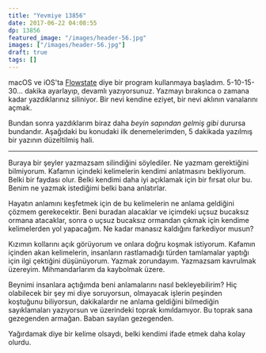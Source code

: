 ```yaml
---
title: "Yevmiye 13856"
date: 2017-06-22 04:08:55
dp: 13856
featured_image: "/images/header-56.jpg"
images: ["/images/header-56.jpg"]
draft: true
tags: []
---
```


macOS ve iOS'ta [Flowstate][flowstate] diye bir program kullanmaya başladım.
5-10-15-30... dakika ayarlayıp, devamlı yazıyorsunuz. Yazmayı bırakınca o zamana
kadar yazdıklarınız siliniyor. Bir nevi kendine eziyet, bir nevi aklının
vanalarını açmak.

Bundan sonra yazdıklarım biraz daha *beyin sapından gelmiş gibi* durursa
bundandır. Aşağıdaki bu konudaki ilk denemelerimden, 5 dakikada yazılmış bir
yazının düzeltilmiş hali.

-----

Buraya bir şeyler yazmazsam silindiğini söylediler. Ne yazmam gerektiğini
bilmiyorum. Kafamın içindeki kelimelerin kendimi anlatmasını bekliyorum. Belki
bir faydası olur. Belki kendimi daha iyi açıklamak için bir fırsat olur bu.
Benim ne yazmak istediğimi belki bana anlatırlar.

Hayatın anlamını keşfetmek için de bu kelimelerin ne anlama geldiğini çözmem
gerekecektir. Beni buradan alacaklar ve içimdeki uçsuz bucaksız ormana
atacaklar, sonra o uçsuz bucaksız ormandan çıkmak için kendime kelimelerden yol
yapacağım. Ne kadar manasız kaldığını farkediyor musun?

Kızımın kollarını açık görüyorum ve onlara doğru koşmak istiyorum. Kafamın
içinden akan kelimelerin, insanların rastlamadığı türden tamlamalar yaptığı için
ilgi çektiğini düşünüyorum. Yazmak zorundayım. Yazmazsam kavrulmak üzereyim.
Mihmandarlarım da kaybolmak üzere.

Beynimi insanlara açtığımda beni anlamalarını nasıl bekleyebilirim? Hiç
olabilecek bir şey mi diye soruyorsun, olmayacak işlerin peşinden koştuğunu
biliyorsun, dakikalardır ne anlama geldiğini bilmediğin sayıklamaları yazıyorsun
ve üzerindeki toprak kımıldamıyor. Bu toprak sana gezegenden armağan. Baban
sayılan gezegenden.

Yağırdamak diye bir kelime olsaydı, belki kendimi ifade etmek daha kolay olurdu.

[flowstate]: http://hailoverman.com/flowstate


